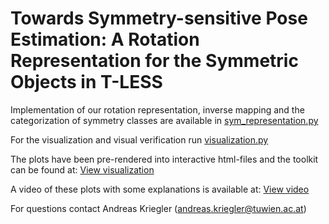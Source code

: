 # Towards Symmetry-sensitive Pose Estimation: A Rotation Representation for the Symmetric Objects in T-LESS

Implementation of our rotation representation, inverse mapping and the categorization of symmetry classes  are available in [sym_representation.py](./src/sym_representation.py)

For the visualization and visual verification run [visualization.py](./src/visualization.py)

The plots have been pre-rendered into interactive html-files and the toolkit can be found at: [View visualization](https://akriegler.github.io/SARR/)

A video of these plots with some explanations is available at: [View video](./video/supplementary_video_visualization-toolkit_symmetry_II.mp4)

For questions contact Andreas Kriegler (andreas.kriegler@tuwien.ac.at)